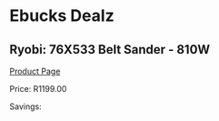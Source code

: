 
# Ebucks Dealz
## Ryobi: 76X533 Belt Sander - 810W
[Product Page](https://www.ebucks.com/web/shop/productSelected.do?prodId=335336800&catId=717342768)

Price: R1199.00

Savings: 


	